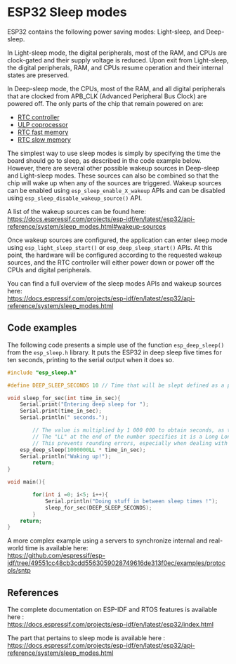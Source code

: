 # ESP32 Sleep modes

ESP32 contains the following power saving modes: Light-sleep, and Deep-sleep.

In Light-sleep mode, the digital peripherals, most of the RAM, and CPUs are clock-gated and their supply voltage is reduced. Upon exit from Light-sleep, the digital peripherals, RAM, and CPUs resume operation and their internal states are preserved.

In Deep-sleep mode, the CPUs, most of the RAM, and all digital peripherals that are clocked from APB_CLK (Advanced Peripheral Bus Clock) are powered off. The only parts of the chip that remain powered on are:
- [RTC controller](https://docs.espressif.com/projects/esp-idf/en/latest/esp32/api-reference/system/system_time.html)
- [ULP coprocessor](https://docs.espressif.com/projects/esp-idf/en/latest/esp32/api-reference/system/ulp.html)
- [RTC fast memory](https://docs.espressif.com/projects/esp-idf/en/latest/esp32/api-guides/memory-types.html#rtc-fast-memory)
- [RTC slow memory](https://docs.espressif.com/projects/esp-idf/en/latest/esp32/api-guides/memory-types.html#rtc-slow-memory)

The simplest way to use sleep modes is simply by specifying the time the board should go to sleep, as described in the code example below. However, there are several other possible wakeup sources in Deep-sleep and Light-sleep modes. These sources can also be combined so that the chip will wake up when any of the sources are triggered. Wakeup sources can be enabled using `esp_sleep_enable_X_wakeup` APIs and can be disabled using `esp_sleep_disable_wakeup_source()` API.

A list of the wakeup sources can be found here:<br>
https://docs.espressif.com/projects/esp-idf/en/latest/esp32/api-reference/system/sleep_modes.html#wakeup-sources

Once wakeup sources are configured, the application can enter sleep mode using `esp_light_sleep_start()` or `esp_deep_sleep_start()` APIs. At this point, the hardware will be configured according to the requested wakeup sources, and the RTC controller will either power down or power off the CPUs and digital peripherals.

You can find a full overview of the sleep modes APIs and wakeup sources here:<br>
https://docs.espressif.com/projects/esp-idf/en/latest/esp32/api-reference/system/sleep_modes.html

## Code examples
The following code presents a simple use of the function `esp_deep_sleep()` from the `esp_sleep.h` library. It puts the ESP32 in deep sleep five times for ten seconds, printing to the serial output when it does so.
```C
#include "esp_sleep.h"

#define DEEP_SLEEP_SECONDS 10 // Time that will be slept defined as a precompiler constant, in seconds

void sleep_for_sec(int time_in_sec){
    Serial.print("Entering deep sleep for ");
    Serial.print(time_in_sec);
    Serial.println(" seconds.");

		// The value is multiplied by 1 000 000 to obtain seconds, as the function uses microseconds.
		// The "LL" at the end of the number specifies it is a Long Long integer for additional precision
		// This prevents rounding errors, especially when dealing with shorter times
    esp_deep_sleep(1000000LL * time_in_sec);
    Serial.println("Waking up!");
		return;
}

void main(){

		for(int i =0; i<5; i++){
			Serial.println("Doing stuff in between sleep times !");
			sleep_for_sec(DEEP_SLEEP_SECONDS);
		}
	return;
}
```
A more complex example using a servers to synchronize internal and real-world time is available here:<br>
https://github.com/espressif/esp-idf/tree/49551cc48cb3cdd5563059028749616de313f0ec/examples/protocols/sntp
## References
The complete documentation on ESP-IDF and RTOS features is available here :<br>
https://docs.espressif.com/projects/esp-idf/en/latest/esp32/index.html

The part that pertains to sleep mode is available here :<br>
https://docs.espressif.com/projects/esp-idf/en/latest/esp32/api-reference/system/sleep_modes.html